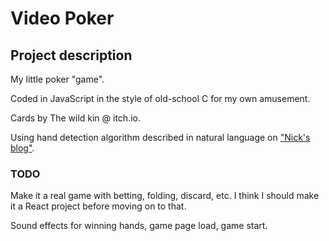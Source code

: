 # Video Poker

## Project description

My little poker "game".

Coded in JavaScript in the style of old-school C for my own amusement.

Cards by The wild kin @ itch.io.

Using hand detection algorithm described in natural language on ["Nick's blog"](https://nsayer.blogspot.com/2007/07/algorithm-for-evaluating-poker-hands.html).


### TODO

Make it a real game with betting, folding, discard, etc. I think I should make it a React project before moving on to that.

Sound effects for winning hands, game page load, game start.
